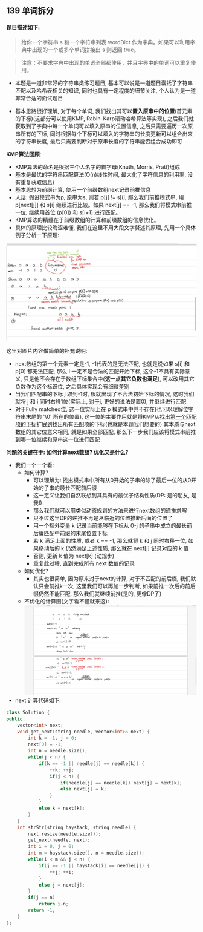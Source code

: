 ## 139 单词拆分
#### 题目描述如下:
> 给你一个字符串 s 和一个字符串列表 wordDict 作为字典。如果可以利用字典中出现的一个或多个单词拼接出 s 则返回 true。

> 注意：不要求字典中出现的单词全部都使用，并且字典中的单词可以重复使用。

- 本题是一道非常好的字符串类练习题目, 基本可以说是一道题目囊括了字符串匹配以及哈希表相关的知识, 同时也具有一定程度的细节关注, 个人认为是一道非常合适的面试题目

- 基本思路很好理解, 对于每个单词, 我们找出其可以**置入原串中的位置**(首元素的下标)(这部分可以使用KMP, Rabin-Karp滚动哈希算法等实现), 之后我们就获取到了字典中每一个单词可以填入原串的位置信息, 之后只需要遍历一次原串所有的下标, 同时根据每个下标可以填入的字符串的长度更新可以组合出来的字符串长度, 最后只需要判断对于原串长度的字符串能否组合成功即可

**KMP算法回顾**:
    
- KMP算法的命名是根据三个人名字的首字母(Knuth, Morris, Pratt)组成
- 基本是最优的字符串匹配算法(O(n)线性时间, 最大化了字符信息的利用率, 没有重复获取信息)
- 基本思想为前缀计算, 使用一个前缀数组next记录前推信息
- 人话: 假设模式串为p, 原串为s, 则若 p[j] != s[i], 那么我们前推模式串, 用 p[next[j]] 和 s[i] 继续进行比较。如果 next[j] == -1, 那么我们将模式串前推一位, 继续用首位 (p[0]) 和 s[i+1] 进行匹配。
- KMP算法的精髓在于前缀数组的计算和前缀数组的信息优化。 
- 具体的原理比较晦涩难懂, 我们在这里不用大段文字赘述其原理, 先用一个具体例子分析一下原理:

![图片](https://github.com/Renegade-3863/Hotaru_at_Leetcode/blob/main/Pictures/question_139.jpg)

这里对图片内容做简单的补充说明:
- next数组的第一个元素一定是-1, -1代表的是无法匹配, 也就是说如果 s[i] 和 p[0] 都无法匹配, 那么 i 一定不是合法的匹配开始下标, 这个-1不具有实际意义, 只是他不会存在于数组下标集合中(**这一点其它负数也满足**), 可以改用其它负数作为这个标识位, 之后具体实现会有细微差别
- 当我们匹配串的下标 j 取到-1时, 很就出现了不合法初始下标的情况, 这时我们就将 j 和 i 同时右移1位(实际上, 对于j, 更好的说法是置0), 并继续进行匹配
- 对于Fully matched位, 这一位实际上在 p 模式串中并不存在(也可以理解位字符串末尾的 '\0' 所在的位置), 这一位的主要作用就是将KMP从[找出第一个匹配项的下标](https://leetcode.cn/problems/find-the-index-of-the-first-occurrence-in-a-string/description/)扩展到找出所有匹配项的下标(也就是本题我们想要的)
其本质与next数组的其它位意义相同, 就是如果全部匹配, 那么下一步我们应该将模式串前推到哪一位继续和原串这一位进行匹配

**问题的关键在于: 如何计算next数组? 优化又是什么?**   
- 我们一个一个看:
    - 如何计算?
        - 可以理解为: 找出模式串中所有从0开始的子串的除了最后一位的从0开始的子串的最长匹配前后缀
        - 这一定义让我们自然联想到其具有的最优子结构性质(DP: 是的朋友, 是我!)
        - 那么我们就可以用类似动态规划的方法来进行next数组的递推求解
        - 只不过这里DP的递推不再是从临近的位置推断后面的位置了
        - 用一个额外变量 k 记录当前能够在下标从 0-j 的子串中成立的最长前后缀匹配中前缀的末尾位置下标
        - 若 k 满足上面的性质, 或者 k == -1, 那么就将 k 和 j 同时右移一位, 如果移动后的 k 仍然满足上述性质, 那么就在 next[j] 记录对应的 k 值
        - 否则, 更新 k 值为 next[k] (动规步)
        - 重复此过程, 直到完成所有 next 数值的记录
    - 如何优化?
        - 其实也很简单, 因为原来对于next的计算, 对于不匹配的前后缀, 我们默认只会前推k一次, 这里我们可以再加一步判断, 如果前推一次后的前后缀仍然不能匹配, 那么我们就继续前推(是的, 更像DP了)
    - 不优化的计算图(文字看不懂就来这):
    ![a picture](https://github.com/Renegade-3863/Hotaru_at_Leetcode/blob/main/Pictures/question_139_next.png)
- next 计算代码如下:
``` C++
class Solution {
public:
    vector<int> next;
    void get_next(string needle, vector<int>& next) {
        int k = -1, j = 0;
        next[0] = -1;
        int n = needle.size();
        while(j < n) {
            if(k == -1 || needle[j] == needle[k]) {
                ++k; ++j;
                if(j < n) {
                    if(needle[j] == needle[k]) next[j] = next[k];
                    else next[j] = k;
                }
            }
            else k = next[k];
        }
    }
    int strStr(string haystack, string needle) {
        next.resize(needle.size());
        get_next(needle, next);
        int i = 0, j = 0;
        int m = haystack.size(), n = needle.size();
        while(i < m && j < n) {
            if(j == -1 || haystack[i] == needle[j]) {
                ++j; ++i;
            }
            else j = next[j];
        }
        if(j == n)
            return i-n;
        return -1;
    }
};
```
